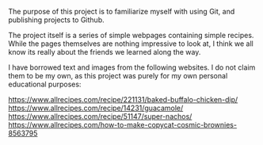 The purpose of this project is to familiarize myself with using Git, and
publishing projects to Github.

The project itself is a series of simple webpages containing simple recipes.
While the pages themselves are nothing impressive to look at, I think we all know its really about the friends we learned along the way.











I have borrowed text and images from the following websites. I do not claim them to be my own, as this project was purely for my own personal educational purposes:

https://www.allrecipes.com/recipe/221131/baked-buffalo-chicken-dip/
https://www.allrecipes.com/recipe/14231/guacamole/
https://www.allrecipes.com/recipe/51147/super-nachos/
https://www.allrecipes.com/how-to-make-copycat-cosmic-brownies-8563795
